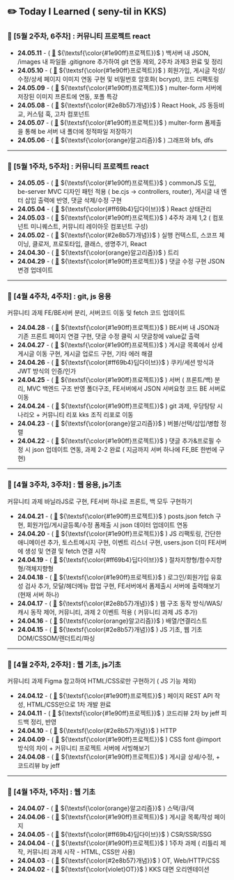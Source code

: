 ## ✏️ Today I Learned ( seny-til in KKS)

### 🍓 [5월 2주차, 6주차] : 커뮤니티 프로젝트 react

- **24.05.11** - ( [🔗]() ${\textsf{\color{#1e90ff}프로젝트}}$ ) 백서버 내 JSON, /images 내 파일들 .gitignore 추가하여 git 연동 제외, 2주차 과제3 완료 및 정리
- **24.05.10** - ( [🔗]() ${\textsf{\color{#1e90ff}프로젝트}}$ ) 회원가입, 게시글 작성/수정/상세 페이지 이미지 연동 구현 및 비밀번호 암호화( bcrypt), 코드 리팩토링
- **24.05.09** - ( [🔗]() ${\textsf{\color{#1e90ff}프로젝트}}$ ) multer-form 서버에 저장된 이미지 프론트에 연동, 포폴 특강
- **24.05.08** - ( [🔗](https://sen2y-it.tistory.com/29) ${\textsf{\color{#2e8b57}개념}}$ ) React Hook, JS 동등비교, 커스텀 훅, 고차 컴포넌트
- **24.05.07** - ( [🔗]() ${\textsf{\color{#1e90ff}프로젝트}}$ ) multer-form 폼제출을 통해 be 서버 내 폴더에 정적파일 저장하기
- **24.05.06** - ( [🔗]() ${\textsf{\color{orange}알고리즘}}$ ) 그래프와 bfs, dfs

---

### 🍓 [5월 1주차, 5주차] : 커뮤니티 프로젝트 react

- **24.05.05** - ( [🔗]() ${\textsf{\color{#1e90ff}프로젝트}}$ ) commonJS 도입, be-server MVC 디자인 패턴 적용 ( be.cjs → controllers, router), 게시글 내 엔터 삽입 출력에 반영, 댓글 삭제/수정 구현
- **24.05.04** - ( [🔗]() ${\textsf{\color{#ff69b4}딥다이브}}$ ) React 상태관리
- **24.05.03** - ( [🔗]() ${\textsf{\color{#1e90ff}프로젝트}}$ ) 4주차 과제 1,2 ( 컴포넌트 미니퀘스트, 커뮤니티 레이아웃 컴포넌트 구성)
- **24.05.02** - ( [🔗](https://sen2y-it.tistory.com/23) ${\textsf{\color{#2e8b57}개념}}$ ) 실행 컨텍스트, 스코프 체이닝, 클로저, 프로토타입, 클래스, 생명주기, React
- **24.04.30** - ( [🔗]() ${\textsf{\color{orange}알고리즘}}$ ) 트리
- **24.04.29** - ( [🔗]() ${\textsf{\color{#1e90ff}프로젝트}}$ ) 댓글 수정 구현 JSON 변경 업데이트

---

### 🍓 [4월 4주차, 4주차] : git, js 응용

커뮤니티 과제 FE/BE서버 분리, 서버코드 이동 및 fetch 코드 업데이트

- **24.04.28** - ( [🔗]() ${\textsf{\color{#1e90ff}프로젝트}}$ ) BE서버 내 JSON과 기존 프론트 페이지 연결 구현, 댓글 수정 클릭 시 댓글창에 value값 출력
- **24.04.27** - ( [🔗]() ${\textsf{\color{#1e90ff}프로젝트}}$ ) 게시글 목록에서 상세 게시글 이동 구현, 게시글 업로드 구현, 기타 에러 해결
- **24.04.26** - ( [🔗](https://sen2y-it.tistory.com/21) ${\textsf{\color{#ff69b4}딥다이브}}$ ) 쿠키/세션 방식과 JWT 방식의 인증/인가
- **24.04.25** - ( [🔗]() ${\textsf{\color{#1e90ff}프로젝트}}$ ) 서버 ( 프론트/백) 분리, MVC 백엔드 구조 반영 폴더구조, FE서버에서 JSON 서버요청 코드 BE 서버로 이동
- **24.04.24** - ( [🔗]() ${\textsf{\color{#1e90ff}프로젝트}}$ ) git 과제, 우당탕탕 시나리오 + 커뮤니티 리포 kks 조직 리포로 이동
- **24.04.23** - ( [🔗]() ${\textsf{\color{orange}알고리즘}}$ ) 버블/선택/삽입/병합 정렬
- **24.04.22** - ( [🔗]() ${\textsf{\color{#1e90ff}프로젝트}}$ ) 댓글 추가&프로필 수정 시 json 업데이트 연동, 과제 2-2 완료 ( 지금까지 서버 하나에 FE,BE 한번에 구현)

---

### 🍓 [4월 3주차, 3주차] : 웹 응용, js기초

커뮤니티 과제 바닐라JS로 구현, FE서버 하나로 프론트, 백 모두 구현하기

- **24.04.21** - ( [🔗]() ${\textsf{\color{#1e90ff}프로젝트}}$ ) posts.json fetch 구현, 회원가입/게시글등록/수정 폼제출 시 json 데이터 업데이트 연동
- **24.04.20** - ( [🔗]() ${\textsf{\color{#1e90ff}프로젝트}}$ ) JS 리팩토링, 간단한 애니메이션 추가, 토스트메시지 구현, 이벤트 리스너 구현, users.json 더미 FE서버에 생성 및 연결 및 fetch 연결 시작
- **24.04.19** - ( [🔗](https://sen2y-it.tistory.com/18?category=1175353) ${\textsf{\color{#ff69b4}딥다이브}}$ ) 절차지향형/함수지향형/객체지향형
- **24.04.18** - ( [🔗]() ${\textsf{\color{#1e90ff}프로젝트}}$ ) 로그인/회원가입 유효성 검사 추가, 모달/헤더메뉴 팝업 구현, FE서버에서 폼제출시 서버에 출력해보기 (현재 서버 하나)
- **24.04.17** - ( [🔗](https://sen2y-it.tistory.com/17?category=1175353) ${\textsf{\color{#2e8b57}개념}}$ ) 웹 구조 동작 방식/WAS/캐시 동작 제어, 커뮤니티, 과제 2 이벤트 적용 ( 커뮤니티 과제 JS 추가)
- **24.04.16** - ( [🔗]() ${\textsf{\color{orange}알고리즘}}$ ) 배열/연결리스트
- **24.04.15** - ( [🔗](https://sen2y-it.tistory.com/16?category=1175353) ${\textsf{\color{#2e8b57}개념}}$ ) JS 기초, 웹 기초 DOM/CSSOM/렌더트리/파싱

---

### 🍓 [4월 2주차, 2주차] : 웹 기초, js기초

커뮤니티 과제 Figma 참고하여 HTML/CSS로만 구현하기 ( JS 기능 제외)

- **24.04.12** - ( [🔗](https://sen2y-it.tistory.com/14?category=1175353) ${\textsf{\color{#1e90ff}프로젝트}}$ ) 페이지 REST API 작성, HTML/CSS만으로 1차 개발 완료
- **24.04.11** - ( [🔗](https://sen2y-it.tistory.com/12?category=1175353) ${\textsf{\color{#1e90ff}프로젝트}}$ ) 코드리뷰 2차 by jeff 피드백 정리, 반영
- **24.04.10** - ( [🔗](https://sen2y-it.tistory.com/11?category=1175353) ${\textsf{\color{#2e8b57}개념}}$ ) HTTP
- **24.04.09** - ( [🔗](https://sen2y-it.tistory.com/10?category=1175353) ${\textsf{\color{#1e90ff}프로젝트}}$ ) CSS font @import 방식의 차이 + 커뮤니티 프로젝트 서버에 서빙해보기
- **24.04.08** - ( [🔗]() ${\textsf{\color{#1e90ff}프로젝트}}$ ) 게시글 상세/수정, + 코드리뷰 by jeff

---

### 🍓 [4월 1주차, 1주차] : 웹 기초

- **24.04.07** - ( [🔗](https://sen2y-it.tistory.com/9?category=1175353) ${\textsf{\color{orange}알고리즘}}$ ) 스택/큐/덱
- **24.04.06** - ( [🔗](https://sen2y-it.tistory.com/8) ${\textsf{\color{#1e90ff}프로젝트}}$ ) 게시글 목록/작성 페이지
- **24.04.05** - ( [🔗](https://sen2y-it.tistory.com/7) ${\textsf{\color{#ff69b4}딥다이브}}$ ) CSR/SSR/SSG
- **24.04.04** - ( [🔗](https://sen2y-it.tistory.com/6) ${\textsf{\color{#1e90ff}프로젝트}}$ ) 1주차 과제 ( 리틀리 제작, 커뮤니티 과제 시작 - HTML, CSS만 사용)
- **24.04.03** - ( [🔗](https://sen2y-it.tistory.com/5) ${\textsf{\color{#2e8b57}개념}}$ ) OT, Web/HTTP/CSS
- **24.04.02** - ( [🔗](https://sen2y-it.tistory.com/2) ${\textsf{\color{violet}OT}}$ ) KKS 대면 오리엔테이션
